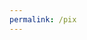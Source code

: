 ```yaml
---
permalink: /pix
---
```


<script>window.location.replace('https://nubank.com.br/pagar/3d5xu/Oa3K1F3lBC');</script>